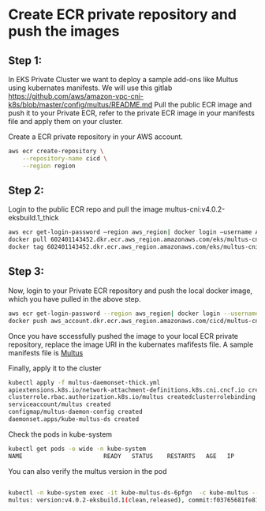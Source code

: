 # Create ECR private repository and push the images
## Step 1:
In EKS Private Cluster we want to deploy  a sample add-ons like Multus using kubernates manifests. We will use this gitlab https://github.com/aws/amazon-vpc-cni-k8s/blob/master/config/multus/README.md
Pull the public ECR image and push it to your Private ECR, refer to the private ECR image in your manifests file and apply them on your cluster.

Create  a ECR  private repository in your AWS account. 

```bash linenums="1"
aws ecr create-repository \
    --repository-name cicd \
    --region region
```
## Step 2:
Login to the public ECR repo and pull the image multus-cni:v4.0.2-eksbuild.1_thick

```bash linenums="1"
aws ecr get-login-password —region aws_region| docker login —username AWS —password-stdin 602401143452.dkr.ecr.eu-central-1.amazonaws.com
docker pull 602401143452.dkr.ecr.aws_region.amazonaws.com/eks/multus-cni:v4.0.2-eksbuild.1_thick
docker tag 602401143452.dkr.ecr.aws_region.amazonaws.com/eks/multus-cni:v4.0.2-eksbuild.1_thick aws_account_id.dkr.ecr.eu-central-1.amazonaws.com/cicd/multus-cni:latest
```
## Step 3:

Now, login to your Private ECR repository and push the local docker image, which you have pulled in the above step.

```bash linenums="1"
aws ecr get-login-password --region aws_region| docker login --username AWS --password-stdin aws_account.dkr.ecr.eu-central-1.amazonaws.com
docker push aws_account.dkr.ecr.aws_region.amazonaws.com/cicd/multus-cni:latest
```

Once you have sccessfully pushed the image to your local ECR private repository, replace the image URI in the kubernates mafifests file. 
A sample manifests file is  [Multus](././multus-daemonset-thick.yaml)


Finally, apply it to the cluster

```bash linenums="1"
kubectl apply -f multus-daemonset-thick.yml
apiextensions.k8s.io/network-attachment-definitions.k8s.cni.cncf.io created
clusterrole.rbac.authorization.k8s.io/multus createdclusterrolebinding.rbac.authorization.k8s.io/multus created
serviceaccount/multus created
configmap/multus-daemon-config created
daemonset.apps/kube-multus-ds created
```
Check the pods in kube-system

```bash linenums="1"
kubectl get pods -o wide -n kube-system
NAME                       READY   STATUS    RESTARTS   AGE   IP           NODE                                          NOMINATED NODE   READINESS GATESaws-node-vnb2f             2/2     Running   0          31d   10.4.1.122   ip-10-4-1-122.eu-central-1.compute.internal   <none>           <none>coredns-6566899dc6-l9wg7   1/1     Running   0          38d   10.4.1.96    ip-10-4-1-122.eu-central-1.compute.internal   <none>           <none>coredns-6566899dc6-psr2p   1/1     Running   0          38d   10.4.1.45    ip-10-4-1-122.eu-central-1.compute.internal   <none>           <none>kube-multus-ds-6pfgn       1/1     Running   0          16s   10.4.1.122   ip-10-4-1-122.eu-central-1.compute.internal   <none>           <none>
```  

You can also verify the multus version in the pod
```bash linenums="1"

kubectl -n kube-system exec -it kube-multus-ds-6pfgn  -c kube-multus -- /usr/src/multus-cni/bin/multus --version                                                                                                                                     
multus: version:v4.0.2-eksbuild.1(clean,released), commit:f03765681fe81ee1e0633ee1734bf48ab3bccf2b, date:2023-11-15T18:36:48+00:00

``` 